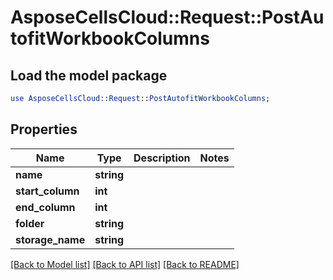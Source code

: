 # AsposeCellsCloud::Request::PostAutofitWorkbookColumns 

## Load the model package
```perl
use AsposeCellsCloud::Request::PostAutofitWorkbookColumns;
```

## Properties
Name | Type | Description | Notes
------------ | ------------- | ------------- | -------------
**name** | **string** |  |
**start_column** | **int** |  |
**end_column** | **int** |  |
**folder** | **string** |  |
**storage_name** | **string** |  |  

[[Back to Model list]](../README.md#documentation-for-requests) [[Back to API list]](../README.md#documentation-for-api-endpoints) [[Back to README]](../README.md)

